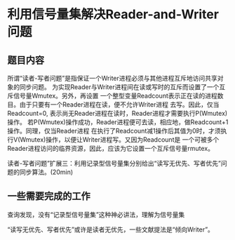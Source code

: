 # 利用信号量集解决Reader-and-Writer问题


## 题目内容
所谓“读者-写者问题”是指保证一个Writer进程必须与其他进程互斥地访问共享对象的同步问题。
为实现Reader与Writer进程间在读或写时的互斥而设置了一个互斥信号量Wmutex。另外，再设置
一个整型变量Readcount表示正在读的进程数目。由于只要有一个Reader进程在读，便不允许Writer进程
去写。因此，仅当Readcount=0, 表示尚无Reader进程在读时，Reader进程才需要执行P(Wmutex)操作。
若P(Wmutex)操作成功，Reader进程便可去读，相应地，做Readcount+1操作。同理，仅当Reader进程
在执行了Readcount减1操作后其值为0时，才须执行V(Wmutex)操作，以便让Writer进程写。又因为Readcount是
一个可被多个Reader进程访问的临界资源，因此，应该为它设置一个互斥信号量rmutex。 

读者-写者问题”扩展三：利用记录型信号量集分别给出“读写无优先、写者优先”问题的同步算法。(20min)

## 一些需要完成的工作

查询发现，没有“记录型信号量集”这种神必讲法，理解为信号量集

“读写无优先、写者优先”或许是读者无优先，一些文献提法是“倾向Writer”。

